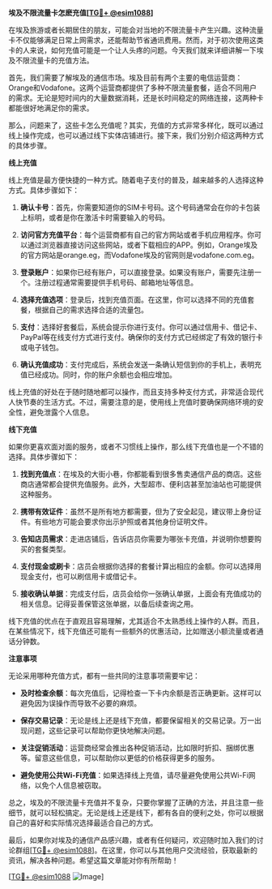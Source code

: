 **埃及不限流量卡怎麽充值[[TG💪+ @esim1088](https://t.me/s/esim1088)]**

在埃及旅游或者长期居住的朋友，可能会对当地的不限流量卡产生兴趣。这种流量卡不仅能够满足日常上网需求，还能帮助节省通讯费用。然而，对于初次使用这类卡的人来说，如何充值可能是一个让人头疼的问题。今天我们就来详细讲解一下埃及不限流量卡的充值方法。

首先，我们需要了解埃及的通信市场。埃及目前有两个主要的电信运营商：Orange和Vodafone。这两个运营商都提供了多种不限流量套餐，适合不同用户的需求。无论是短时间内的大量数据消耗，还是长时间稳定的网络连接，这两种卡都能很好地满足你的需求。

那么，问题来了，这些卡怎么充值呢？其实，充值的方式非常多样化，既可以通过线上操作完成，也可以通过线下实体店铺进行。接下来，我们分别介绍这两种方式的具体步骤。

**线上充值**

线上充值是最方便快捷的一种方式。随着电子支付的普及，越来越多的人选择这种方式。具体步骤如下：

1. **确认卡号**：首先，你需要知道你的SIM卡号码。这个号码通常会在你的卡包装上标明，或者是你在激活卡时需要输入的号码。

2. **访问官方充值平台**：每个运营商都有自己的官方网站或者手机应用程序。你可以通过浏览器直接访问这些网站，或者下载相应的APP。例如，Orange埃及的官方网站是orange.eg，而Vodafone埃及的官网则是vodafone.com.eg。

3. **登录账户**：如果你已经有账户，可以直接登录。如果没有账户，需要先注册一个。注册过程通常需要提供手机号码、邮箱地址等信息。

4. **选择充值选项**：登录后，找到充值页面。在这里，你可以选择不同的充值套餐，根据自己的需求选择合适的流量包。

5. **支付**：选择好套餐后，系统会提示你进行支付。你可以通过信用卡、借记卡、PayPal等在线支付方式进行支付。确保你的支付方式已经绑定了有效的银行卡或电子钱包。

6. **确认充值成功**：支付完成后，系统会发送一条确认短信到你的手机上，表明充值已经成功。同时，你的账户余额也会相应增加。

线上充值的好处在于随时随地都可以操作，而且支持多种支付方式，非常适合现代人快节奏的生活方式。不过，需要注意的是，使用线上充值时要确保网络环境的安全性，避免泄露个人信息。

**线下充值**

如果你更喜欢面对面的服务，或者不习惯线上操作，那么线下充值也是一个不错的选择。具体步骤如下：

1. **找到充值点**：在埃及的大街小巷，你都能看到很多售卖通信产品的商店。这些商店通常都会提供充值服务。此外，大型超市、便利店甚至加油站也可能提供这种服务。

2. **携带有效证件**：虽然不是所有地方都需要，但为了安全起见，建议带上身份证件。有些地方可能会要求你出示护照或者其他身份证明文件。

3. **告知店员需求**：走进店铺后，告诉店员你需要为哪张卡充值，并说明你想要购买的套餐类型。

4. **支付现金或刷卡**：店员会根据你选择的套餐计算出相应的金额。你可以选择用现金支付，也可以刷信用卡或借记卡。

5. **接收确认单据**：完成支付后，店员会给你一张确认单据，上面会有充值成功的相关信息。记得妥善保管这张单据，以备后续查询之用。

线下充值的优点在于直观且容易理解，尤其适合不太熟悉线上操作的人群。而且，在某些情况下，线下充值还可能有一些额外的优惠活动，比如赠送小额流量或者通话分钟数。

**注意事项**

无论采用哪种充值方式，都有一些共同的注意事项需要牢记：

- **及时检查余额**：每次充值后，记得检查一下卡内余额是否正确更新。这样可以避免因为误操作而导致不必要的麻烦。
  
- **保存交易记录**：无论是线上还是线下充值，都要保留相关的交易记录。万一出现问题，这些记录可以帮助你更快地解决问题。

- **关注促销活动**：运营商经常会推出各种促销活动，比如限时折扣、捆绑优惠等。留意这些信息，可以帮助你以更低的价格获得更多的服务。

- **避免使用公共Wi-Fi充值**：如果选择线上充值，请尽量避免使用公共Wi-Fi网络，以免个人信息被窃取。

总之，埃及的不限流量卡充值并不复杂，只要你掌握了正确的方法，并且注意一些细节，就可以轻松搞定。无论是线上还是线下，都有各自的便利之处，你可以根据自己的喜好和实际情况选择最适合自己的方式。

最后，如果你对埃及的通信产品感兴趣，或者有任何疑问，欢迎随时加入我们的讨论群组[[TG💪+ @esim1088](https://t.me/s/esim1088)]。在这里，你可以与其他用户交流经验，获取最新的资讯，解决各种问题。希望这篇文章能对你有所帮助！

[[TG💪+ @esim1088](https://t.me/s/esim1088) ![Image](https://i.postimg.cc/4NQfJmqS/Snipaste-2025-05-13-00-14-12.png)]